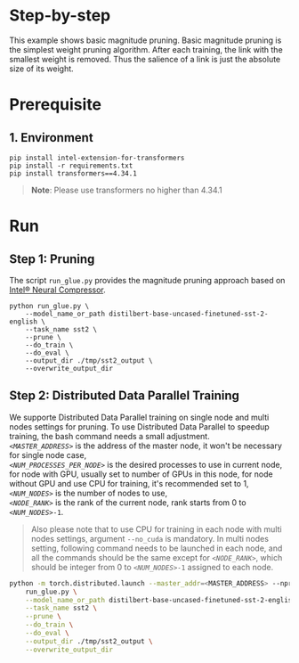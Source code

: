 Step-by-step
============

This example shows basic magnitude pruning. Basic magnitude pruning is the simplest weight pruning algorithm. After each training, the link with the smallest weight is removed. Thus the salience of a link is just the absolute size of its weight.

# Prerequisite​

## 1. Environment
```
pip install intel-extension-for-transformers
pip install -r requirements.txt
pip install transformers==4.34.1
```
>**Note**: Please use transformers no higher than 4.34.1


# Run

## Step 1: Pruning

The script `run_glue.py` provides the magnitude pruning approach based on [Intel® Neural Compressor](https://github.com/intel/neural-compressor).

```
python run_glue.py \
    --model_name_or_path distilbert-base-uncased-finetuned-sst-2-english \
    --task_name sst2 \
    --prune \
    --do_train \
    --do_eval \
    --output_dir ./tmp/sst2_output \
    --overwrite_output_dir
```

## Step 2: Distributed Data Parallel Training

We supporte Distributed Data Parallel training on single node and multi nodes settings for pruning. To use Distributed Data Parallel to speedup training, the bash command needs a small adjustment.
<br>
*`<MASTER_ADDRESS>`* is the address of the master node, it won't be necessary for single node case,
<br>
*`<NUM_PROCESSES_PER_NODE>`* is the desired processes to use in current node, for node with GPU, usually set to number of GPUs in this node, for node without GPU and use CPU for training, it's recommended set to 1,
<br>
*`<NUM_NODES>`* is the number of nodes to use,
<br>
*`<NODE_RANK>`* is the rank of the current node, rank starts from 0 to *`<NUM_NODES>`*`-1`.
<br>
> Also please note that to use CPU for training in each node with multi nodes settings, argument `--no_cuda` is mandatory. In multi nodes setting, following command needs to be launched in each node, and all the commands should be the same except for *`<NODE_RANK>`*, which should be integer from 0 to *`<NUM_NODES>`*`-1` assigned to each node.

```bash
python -m torch.distributed.launch --master_addr=<MASTER_ADDRESS> --nproc_per_node=<NUM_PROCESSES_PER_NODE> --nnodes=<NUM_NODES> --node_rank=<NODE_RANK> \
    run_glue.py \
    --model_name_or_path distilbert-base-uncased-finetuned-sst-2-english \
    --task_name sst2 \
    --prune \
    --do_train \
    --do_eval \
    --output_dir ./tmp/sst2_output \
    --overwrite_output_dir
```
